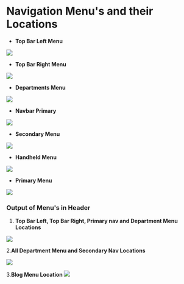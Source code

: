 # Navigation Menu's and their Locations

* **Top Bar Left Menu**

![](http://transvelo.github.io/docs/electro/images/top-bar-left-hook.png)

*  **Top Bar Right Menu**


![](http://transvelo.github.io/docs/electro/images/top-bar-right-hook.png)

* **Departments Menu**

![](http://transvelo.github.io/docs/electro/images/all-department-menu-hook.png)

* **Navbar Primary**

![](http://transvelo.github.io/docs/electro/images/navbar-primary-hook.png)

* **Secondary Menu**

![](http://transvelo.github.io/docs/electro/images/secondary-nav-hook.png)

* **Handheld Menu**

![](http://transvelo.github.io/docs/electro/images/vertical-menu-hook.png)

* **Primary Menu**

![](http://transvelo.github.io/docs/electro/images/main-menu-hook.png)

### Output of Menu's in Header

1. **Top Bar Left, Top Bar Right, Primary nav and Department Menu Locations**

![](http://transvelo.github.io/docs/electro/images/navigation-menu.png)

2.**All Department Menu and Secondary Nav Locations**

![](http://transvelo.github.io/docs/electro/images/navigation-menu2.png)

3.**Blog Menu Location**
![](http://transvelo.github.io/docs/electro/images/navigation-menu3.png)
